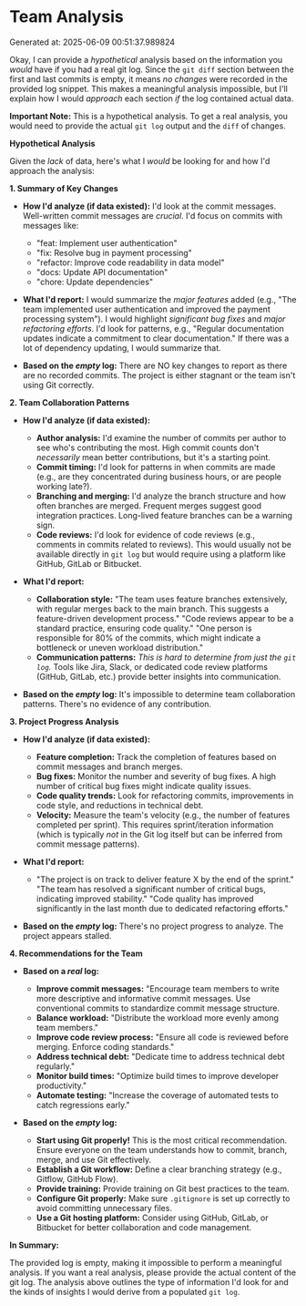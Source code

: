 # Team Analysis
Generated at: 2025-06-09 00:51:37.989824

Okay, I can provide a *hypothetical* analysis based on the information you *would* have if you had a real git log.  Since the `git diff` section between the first and last commits is empty, it means *no changes* were recorded in the provided log snippet. This makes a meaningful analysis impossible, but I'll explain how I would *approach* each section *if* the log contained actual data.

**Important Note:** This is a hypothetical analysis.  To get a real analysis, you would need to provide the actual `git log` output and the `diff` of changes.

**Hypothetical Analysis**

Given the *lack* of data, here's what I *would* be looking for and how I'd approach the analysis:

**1. Summary of Key Changes**

*   **How I'd analyze (if data existed):** I'd look at the commit messages.  Well-written commit messages are *crucial*.  I'd focus on commits with messages like:
    *   "feat: Implement user authentication"
    *   "fix: Resolve bug in payment processing"
    *   "refactor: Improve code readability in data model"
    *   "docs: Update API documentation"
    *   "chore: Update dependencies"

*   **What I'd report:**  I would summarize the *major features* added (e.g., "The team implemented user authentication and improved the payment processing system").  I would highlight *significant bug fixes* and *major refactoring efforts*.   I'd look for patterns, e.g., "Regular documentation updates indicate a commitment to clear documentation."  If there was a lot of dependency updating, I would summarize that.

*   **Based on the *empty* log:** There are NO key changes to report as there are no recorded commits.  The project is either stagnant or the team isn't using Git correctly.

**2. Team Collaboration Patterns**

*   **How I'd analyze (if data existed):**
    *   **Author analysis:** I'd examine the number of commits per author to see who's contributing the most.  High commit counts don't *necessarily* mean better contributions, but it's a starting point.
    *   **Commit timing:** I'd look for patterns in when commits are made (e.g., are they concentrated during business hours, or are people working late?).
    *   **Branching and merging:**  I'd analyze the branch structure and how often branches are merged.  Frequent merges suggest good integration practices.  Long-lived feature branches can be a warning sign.
    *   **Code reviews:**  I'd look for evidence of code reviews (e.g., comments in commits related to reviews). This would usually not be available directly in `git log` but would require using a platform like GitHub, GitLab or Bitbucket.

*   **What I'd report:**
    *   **Collaboration style:**  "The team uses feature branches extensively, with regular merges back to the main branch.  This suggests a feature-driven development process."  "Code reviews appear to be a standard practice, ensuring code quality."  "One person is responsible for 80% of the commits, which might indicate a bottleneck or uneven workload distribution."
    *   **Communication patterns:** *This is hard to determine from just the `git log`.*  Tools like Jira, Slack, or dedicated code review platforms (GitHub, GitLab, etc.) provide better insights into communication.

*   **Based on the *empty* log:**  It's impossible to determine team collaboration patterns.  There's no evidence of any contribution.

**3. Project Progress Analysis**

*   **How I'd analyze (if data existed):**
    *   **Feature completion:** Track the completion of features based on commit messages and branch merges.
    *   **Bug fixes:** Monitor the number and severity of bug fixes. A high number of critical bug fixes might indicate quality issues.
    *   **Code quality trends:**  Look for refactoring commits, improvements in code style, and reductions in technical debt.
    *   **Velocity:**  Measure the team's velocity (e.g., the number of features completed per sprint). This requires sprint/iteration information (which is typically *not* in the Git log itself but can be inferred from commit message patterns).

*   **What I'd report:**
    *   "The project is on track to deliver feature X by the end of the sprint."  "The team has resolved a significant number of critical bugs, indicating improved stability." "Code quality has improved significantly in the last month due to dedicated refactoring efforts."

*   **Based on the *empty* log:** There's no project progress to analyze. The project appears stalled.

**4. Recommendations for the Team**

*   **Based on a *real* log:**
    *   **Improve commit messages:** "Encourage team members to write more descriptive and informative commit messages. Use conventional commits to standardize commit message structure.
    *   **Balance workload:** "Distribute the workload more evenly among team members."
    *   **Improve code review process:** "Ensure all code is reviewed before merging.  Enforce coding standards."
    *   **Address technical debt:** "Dedicate time to address technical debt regularly."
    *   **Monitor build times:** "Optimize build times to improve developer productivity."
    *   **Automate testing:** "Increase the coverage of automated tests to catch regressions early."

*   **Based on the *empty* log:**
    *   **Start using Git properly!** This is the most critical recommendation.  Ensure everyone on the team understands how to commit, branch, merge, and use Git effectively.
    *   **Establish a Git workflow:** Define a clear branching strategy (e.g., Gitflow, GitHub Flow).
    *   **Provide training:** Provide training on Git best practices to the team.
    *   **Configure Git properly:** Make sure `.gitignore` is set up correctly to avoid committing unnecessary files.
    *   **Use a Git hosting platform:** Consider using GitHub, GitLab, or Bitbucket for better collaboration and code management.

**In Summary:**

The provided log is empty, making it impossible to perform a meaningful analysis. If you want a real analysis, please provide the actual content of the git log.  The analysis above outlines the type of information I'd look for and the kinds of insights I would derive from a populated `git log`.
